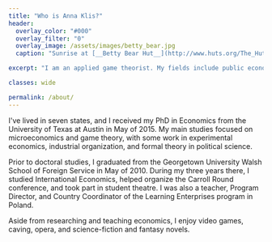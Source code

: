 ```yaml
---
title: "Who is Anna Klis?"
header:
  overlay_color: "#000"
  overlay_filter: "0"
  overlay_image: /assets/images/betty_bear.jpg
  caption: "Sunrise at [__Betty Bear Hut__](http://www.huts.org/The_Huts/bettybear.php)"

excerpt: "I am an applied game theorist. My fields include public economics, environmental economics, and microeconomic theory, with a focus on externalities and coordination."

classes: wide

permalink: /about/
---
```


I've lived in seven states, and I received my PhD in Economics from the University of Texas at Austin in May of 2015. My main studies focused on microeconomics and game theory, with some work in experimental economics, industrial organization, and formal theory in political science. 

Prior to doctoral studies, I graduated from the Georgetown University Walsh School of Foreign Service in May of 2010.  During my three years there, I studied International Economics, helped organize the Carroll Round conference, and took part in student theatre.  I was also a teacher, Program Director, and Country Coordinator of the Learning Enterprises program in Poland. 

Aside from researching and teaching economics, I enjoy video games, caving, opera, and science-fiction and fantasy novels.﻿